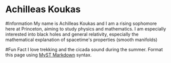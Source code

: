 # Achilleas Koukas

#Information
My name is Achilleas Koukas and I am a rising sophomore here at Princeton, aiming to study physics and mathematics. I am especially interested into black holes and general relativity, especially the mathematical explanation of spacetime's properties (smooth manifolds)

#Fun Fact
I love trekking and the cicada sound during the summer.
Format this page using [MyST Markdown](https://jupyterbook.org/en/stable/content/index.html) syntax.
